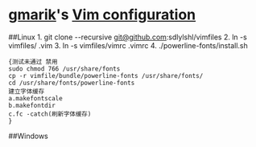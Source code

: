 # [gmarik](http://github.com/gmarik)'s [Vim configuration](http://github.com/gmarik/vimfiles)

##Linux
    1. git clone --recursive git@github.com:sdlylshl/vimfiles
    2. ln -s vimfiles/ .vim
    3. ln -s vimfiles/vimrc .vimrc
    4. ./powerline-fonts/install.sh
    
    {测试未通过 禁用
    sudo chmod 766 /usr/share/fonts
    cp -r vimfile/bundle/powerline-fonts /usr/share/fonts/
    cd /usr/share/fonts/powerline-fonts
    建立字体缓存
    a.makefontscale
    b.makefontdir
    c.fc -catch(刷新字体缓存)
    }
##Windows
